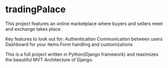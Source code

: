 # tradingPalace


This project features an online marketplace where buyers and sellers meet and exchange takes place.

Key features to look out for:
	Authentication
	Communication between users
	Dashboard for your items
	Form handling and customizations

 This is a full project written in Python(Django framework) and maximizes the beautiful MVT Architecture of Django.
